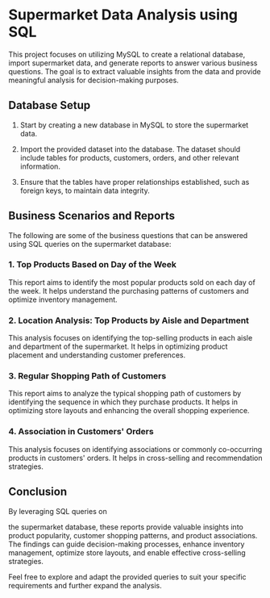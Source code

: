 # Supermarket Data Analysis using SQL

This project focuses on utilizing MySQL to create a relational database, import supermarket data, and generate reports to answer various business questions. The goal is to extract valuable insights from the data and provide meaningful analysis for decision-making purposes.

## Database Setup

1. Start by creating a new database in MySQL to store the supermarket data.

2. Import the provided dataset into the database. The dataset should include tables for products, customers, orders, and other relevant information.

3. Ensure that the tables have proper relationships established, such as foreign keys, to maintain data integrity.

## Business Scenarios and Reports

The following are some of the business questions that can be answered using SQL queries on the supermarket database:

### 1. Top Products Based on Day of the Week

This report aims to identify the most popular products sold on each day of the week. It helps understand the purchasing patterns of customers and optimize inventory management.



### 2. Location Analysis: Top Products by Aisle and Department

This analysis focuses on identifying the top-selling products in each aisle and department of the supermarket. It helps in optimizing product placement and understanding customer preferences.



### 3. Regular Shopping Path of Customers

This report aims to analyze the typical shopping path of customers by identifying the sequence in which they purchase products. It helps in optimizing store layouts and enhancing the overall shopping experience.


### 4. Association in Customers' Orders

This analysis focuses on identifying associations or commonly co-occurring products in customers' orders. It helps in cross-selling and recommendation strategies.


## Conclusion

By leveraging SQL queries on

 the supermarket database, these reports provide valuable insights into product popularity, customer shopping patterns, and product associations. The findings can guide decision-making processes, enhance inventory management, optimize store layouts, and enable effective cross-selling strategies.

Feel free to explore and adapt the provided queries to suit your specific requirements and further expand the analysis.
